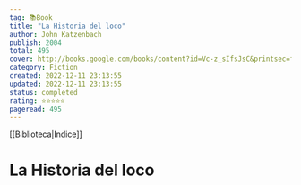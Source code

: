 ```yaml
---
tag: 📚Book
title: "La Historia del loco"
author: John Katzenbach
publish: 2004
total: 495
cover: http://books.google.com/books/content?id=Vc-z_sIfsJsC&printsec=frontcover&img=1&zoom=1&source=gbs_api
category: Fiction
created: 2022-12-11 23:13:55
updated: 2022-12-11 23:13:55
status: completed
rating: ⭐⭐⭐⭐⭐
pageread: 495
---
```

[[Biblioteca|Indice]]

# La Historia del loco